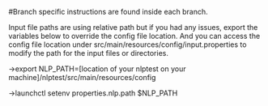 #Branch specific instructions are found inside each branch.

Input file paths are using relative path but if you had any issues, export the variables below to override the config file location. And you can access the config file location under src/main/resources/config/input.properties to modify the path for the input files or directories.


->export NLP_PATH=[location of your nlptest on your machine]/nlptest/src/main/resources/config

->launchctl setenv properties.nlp.path $NLP_PATH
